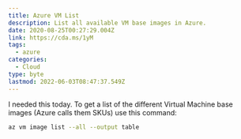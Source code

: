 ```yaml
---
title: Azure VM List
description: List all available VM base images in Azure.
date: 2020-08-25T00:27:29.004Z
link: https://cda.ms/1yM
tags:
  - azure
categories:
  - Cloud
type: byte
lastmod: 2022-06-03T08:47:37.549Z
---
```


I needed this today. To get a list of the different Virtual Machine base images (Azure calls them SKUs) use this command:

```bash
az vm image list --all --output table
```
